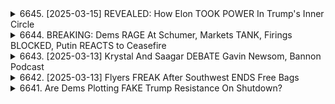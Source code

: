 <details>
<summary>6645. [2025-03-15] REVEALED: How Elon TOOK POWER In Trump's Inner Circle</summary><br>

<a href="https://www.youtube.com/watch?v=fFg3jglaYao" target="_blank">
    <img src="https://img.youtube.com/vi/fFg3jglaYao/maxresdefault.jpg" 
        alt="[Youtube]" width="200">
</a>

# REVEALED: How Elon TOOK POWER In Trump's Inner Circle

以下是根據文字內容整理的重點，以正式用語和條列式呈現：

**一、 選挙背景與關鍵人物**

*   **伊隆·馬斯克 (Elon Musk) 的關鍵角色**: 馬斯克為本次總統選挙提供了約2.5億美元的資金支持，並聚焦於組織選民動員以及投票促進活動。他與唐納·川普的關係不同於其他幕後政治人物，享有較高的尊重和自主權。
*   **資金影響**: 馬斯克提供的資金主要用於競選活動、選民接觸和投票促進，彌補了共和黨在投票組織及動員方面的潛在劣勢。
*   **川普的觀點**: 川普及不認為馬斯克的支持是勝選的唯一原因，他堅信自己才是主要推動力。

**二、 選挙策略與動員**

*   **地基競選策略**: 馬斯克支持的競選策略強調選民動員，特別是透過實際的入戶拜訪，以加強草根層的組織力量。
*   **組織動員的重視**: 共和黨對於民主黨在選民組織和動員方面的能力感到擔憂，因而在動員選民方面投入資金。

**三、 伊隆·馬斯克與川普的特殊關係**

*   **不同尋常的尊重**: 川普對馬斯克表現出不同於其他幕僚或顧問的尊重，允許他在白宮進行非官方的「會議」，並且較少干預他的政治活動。
*   **權力平衡**: 馬斯克財富巨大，擁有決定性影響力，使得川普對待他的態度與其他人不同。 馬斯克的財力足以支持超級政治行動委員會 (Super PAC)，並能按照自身的意願運作。

**四、 背後人物的影響**

*   **大衛·薩克斯 (David Sacks) 的關鍵聯結**: 馬斯克與矽谷投資人薩克斯關係親密，且薩克斯也與競選者 J.D. Vance 關係良好，此人脈成為雙方合作的關鍵因素。
*   **科技圈的影響力**: 除了薩克斯外，還有其他科技圈人士參與 J.D. Vance 的競選活動，此趨勢強化了科技產業在選舉中的影響力。

**總結**

本次選舉中，伊隆·馬斯克扮演了重要的金援與動員角色。他與川普之間建立起的特殊關係，以及科技圈人士背後的支持，都對於選舉結果產生顯著的影響。
</details>

<details>
<summary>6644. BREAKING: Dems RAGE At Schumer, Markets TANK, Firings BLOCKED, Putin REACTS to Ceasefire</summary><br>

<a href="https://www.youtube.com/watch?v=Is8SdhcnU70" target="_blank">
    <img src="https://img.youtube.com/vi/Is8SdhcnU70/maxresdefault.jpg" 
        alt="[Youtube]" width="200">
</a>

# BREAKING: Dems RAGE At Schumer, Markets TANK, Firings BLOCKED, Putin REACTS to Ceasefire


</details>

<details>
<summary>6643. [2025-03-13] Krystal And Saagar DEBATE Gavin Newsom, Bannon Podcast</summary><br>

<a href="https://www.youtube.com/watch?v=P_hhTML5nVw" target="_blank">
    <img src="https://img.youtube.com/vi/P_hhTML5nVw/maxresdefault.jpg" 
        alt="[Youtube]" width="200">
</a>

# Krystal And Saagar DEBATE Gavin Newsom, Bannon Podcast

## 對話重點整理：加州州長紐森的政治分析

以下為對話的重點整理，以條列式呈現，並分為不同主題。

**一. 對紐森政治策略的批判**

*   **選民基礎薄弱：** 評論者認為紐森所吸引的支持者與實際能夠在選戰中獲勝的選民主流存在差距。
*   **網路募款的局限性：** 紐森善於在網路上吸引資金，但評論者認為，僅僅吸引激進的自由派捐款並無法確保在選戰中取得勝利。
*   **缺乏實用性：** 評論者批評紐森的政治行動缺乏實用性，無法在選民中產生廣泛共鳴。
*   **選舉記錄堪憂：** 紐森是過去二十年間，在全國普選中僅有的兩位失敗民主黨人之一。其選舉紀錄不佳，令評論者難以信任他的政治判斷力。
*   **地方根基薄弱：** 紐森傾向於採取精英主義的策略，避免與選民直接交流，這與提姆‧沃爾斯的草根運動截然不同。

**二. 對提姆·沃爾斯的政治策略的肯定**

*   **重視與選民直接交流：** 沃爾斯傾向於在共和黨勢力強勁的地區舉辦座談會，積極與選民互動。
*   **草根運動的優勢：** 沃爾斯推動草根運動，直接與選民溝通，了解他們的需求和訴求。
*   **經驗豐富：** 沃斯具有豐富的選舉經驗，了解如何與不同類型的選民溝通，並贏得他們的支持。

**三. 對現有政治家的整體質疑**

*   **政治判斷力不足：** 評論者對許多政治家（包含紐森）的判斷力表示擔憂，認為他們的過往記錄並不理想。
*   **日漸投機：** 評論者認為許多政治家過於日漸投機，只考慮自身利益，而非選民的福祉。
*   **缺乏實戰經驗：** 評論者質疑許多政治家缺乏實戰經驗，無法在選戰中取得勝利。

**四. 政治策略的選擇**

*   **關注普選/草根動員：** 評論者表示，關注普選，或依靠草根動員的模式可能更有效。
*   **直接與選民溝通：** 評論者強調，直接與選民溝通，了解他們的需求和訴求，是成功的關鍵。

**五. 總體判斷**

*   整體而言，評論者對紐森的政治策略持保留態度，認為其缺乏實戰經驗，無法在選戰中取得勝利。
*   評論者認為，提姆·沃爾斯更具勝選潛力，尤其是在注重草根動員和直接與選民溝通的策略上。
*   評論者總結認為，需要警惕政治家的過往記錄，才能判斷他們的勝選潛力和政治判斷力。
</details>

<details>
<summary>6642. [2025-03-13] Flyers FREAK After Southwest ENDS Free Bags</summary><br>

<a href="https://www.youtube.com/watch?v=gBQL4Fl0xOE" target="_blank">
    <img src="https://img.youtube.com/vi/gBQL4Fl0xOE/maxresdefault.jpg" 
        alt="[Youtube]" width="200">
</a>

# Flyers FREAK After Southwest ENDS Free Bags

## サウスウエスト航空のサービス変更に関する学術的文獻總結

**概要：** 本文獻分析は、航空業界における差別化戦略の転換、特にサウスウエスト航空が長年維持してきた低運賃路線からの逸脱に焦点を当てています。筆者はサウスウエスト航空における手荷物預かりポリシーの変更、座席予約オプションの廃止などを例に挙げ、航空会社が利益を maximization するために顧客体験の質を犠牲にしている状況を批判的に分析しています。

### 1. 問題の提示與背景

*   **低運賃航空会社の差別化戦略の喪失:** サウスウエスト航空は、過去において、手荷物預かりの無償化やオープンな座席配置など、家族連れを中心とした顧客層への配慮を通じて差別化を実現していましたが、これらの戦略が撤廃されつつあります。
*   **航空業界の利益追求と顧客体験:** 近年の航空会社は、手荷物預かりや座席予約などの付加価値サービスから収益を得ることに注力しており、その結果、平均적인顧客体験が劣化している状況が確認されます。

### 2. 主な論点と分析

*   **利益 maximization を目的としたサービス変更:** 航空会社は、上位10%の顧客が追加料金を支払うことを前提として、利益を maximization するようにサービス戦略を変更しています。
*   **プレミアムキャビンの拡大:** 一部の航空会社は、プレミアムキャビンの規模を拡大し、より高額な運賃を設定することで収益を向上させています。同時に、エコノミークラスのサービスを縮小することで、コスト reduction を図っています。
*   **顧客層の変化:** 航空会社は、富裕層やビジネス顧客など、高い運賃を支払う顧客層に焦点を当てており、中間層の顧客体験を軽視する傾向にあります。
* **航空会社の戦略転換：** サウスウエスト航空のように、かつて差別化を図っていた航空会社も、他の航空会社に同様の収益モデルを採用しつつあります。

### 3. 結論と示唆

*   **市場競争における差別化の重要性:** 航空会社における差別化戦略は、市場競爭を活発にし、顧客の選擇肢を豊かにするために重要です。
*   **顧客体験の重要性:** 航空会社は、利益を追求するだけでなく、顧客体験の向上にも注力する必要がある。
*   **消費者行動の変化:** 消費者は、利便性や価格だけでなく、サービス品質や付加價值などを重視するようになっています。航空会社は、これらの變化に対応する戦略を検討する必要があります。
* **航空業界の方向性：** 航空業界は、より差別化が難しくなり、価格競争と付加價值サービスの組み合わせが主流になる可能性が高い。

本分析は、航空業界における企業戦略と消費者行動の関連性を示唆しており、今後のサービス開発やマーケティング戦略に役立つ知見を提供します。
</details>

<details>
<summary>6641. Are Dems Plotting FAKE Trump Resistance On Shutdown?</summary><br>

<a href="https://www.youtube.com/watch?v=n7ELnXBbrj8" target="_blank">
    <img src="https://img.youtube.com/vi/n7ELnXBbrj8/maxresdefault.jpg" 
        alt="[Youtube]" width="200">
</a>

# Are Dems Plotting FAKE Trump Resistance On Shutdown?

## 摘要：美國政治現況分析（基於原文摘錄）

**核心主題：** 本次討論重點在於分析美國民主黨基層的變化、領導層的困境，以及與共和黨基層反叛現象的对比。

**一、民主黨基層變化：**

*   **傳統模式失效:** 2016年與2020年的選舉氛圍截然不同，選民不再完全聽從主流媒體的指引。
*   **新興勢力出現:**  
    *   **Justice Democrats:**  尋求推翻現任民主黨員，但政治判斷力不足，戰绩不佳。
    *   **Indivisible:**  在特朗普當選後成立，由對主流政治失望的自由派人士組成，對黨領導層不滿。
    *   **基層力量崛起:** 民主黨基層反叛現象遠超共和黨。
*   **對黨領導層強烈不滿:** 黨基層對民主黨領導層日益不滿，對傳統政治模式感到失望。

**二、民主黨領導層困境：**

*   **與基層脫節:** 民主黨領導層與自身支持基層的聯繫日益弱化，正遭受基層選民的“淹沒”。
*   **主流媒體影響力下降:** 選民不再單純聽從主流媒體的指導，自主性增強。
*   **對黨領導層的質疑:** 對現任領導的信任度降低。

**三、與共和黨的對照：**

*   **共和黨內部反叛持續：** 共和黨領導層長期處於自身基層力量的反叛之中，茶黨運動等現象長期存在。
*   **茶黨運動與現狀：** 茶黨運動雖然一度強勢，但最終被體制內的反叛吞噬。
*   **共和黨領導人不受歡迎：** 例如 Paul Ryan、Mike Johnson 等，雖然是黨內領袖，卻不受歡迎。

**四、關鍵觀察：**

*   **選民自主性提升：** 選民不再完全相信傳統的政治指導，更加自主地做出選擇。
*   **基層反叛加劇：** 民主黨基層的“反叛”程度顯著超過共和黨。
*   **領導層威信下降：** 政治領袖的威信正在下降，受到來自基層和媒體的質疑。

**五、總體趨勢：**

美國政治內部正在發生深刻變化，選民的自主性增強、基層反叛加劇、政治領導層的威信下降，這些因素相互作用，共同塑造著美國政治的未來。
</details>

